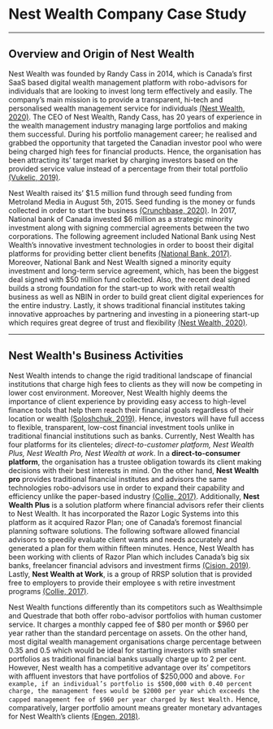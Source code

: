 # Nest Wealth Company Case Study
---

## Overview and Origin of Nest Wealth 

Nest Wealth was founded by Randy Cass in 2014, which is Canada’s first SaaS based digital wealth management platform with robo-advisors for individuals that are looking to invest long term effectively and easily. The company’s main mission is to provide a transparent, hi-tech and personalised wealth management service for individuals [(Nest Wealth, 2020)](https://www.nestwealth.com/about). The CEO of Nest Wealth, Randy Cass, has 20 years of experience in the wealth management industry managing large portfolios and making them successful. During his portfolio management career; he realised and grabbed the opportunity that targeted the Canadian investor pool who were being charged high fees for financial products. Hence, the organisation has been attracting its’ target market by charging investors based on the provided service value instead of a percentage from their total portfolio [(Vukelic, 2019)](https://www.ivey.uwo.ca/scotiabank-digital-banking-lab/canada-fintech/wealth-management/nest-wealth/).


Nest Wealth raised its’ $1.5 million fund through seed funding from Metroland Media in August 5th, 2015. Seed funding is the money or funds collected in order to start the business [(Crunchbase, 2020)](https://www.crunchbase.com/organization/nest-wealth/company_financials). In 2017, National bank of Canada invested $6 million as a strategic minority investment along with signing commercial agreements between the two corporations. The following agreement included National Bank using Nest Wealth’s innovative investment technologies in order to boost their digital platforms for providing better client benefits [(National Bank, 2017)](https://www.nbc.ca/en/about-us/news/news-room/press-releases/2017/20170421-National-Bank-Minority-Investment-Nest-Wealth.html). Moreover, National Bank and Nest Wealth signed a minority equity investment and long-term service agreement, which, has been the biggest deal signed with $50 million fund collected. Also, the recent deal signed builds a strong foundation for the start-up to work with retail wealth business as well as NBIN in order to build great client digital experiences for the entire industry. Lastly, it shows traditional financial institutes taking innovative approaches by partnering and investing in a pioneering start-up which requires great degree of trust and flexibility [(Nest Wealth, 2020)](https://www2.nestwealth.com/today-is-a-big-day-in-the-history-of-nest-wealth/). 

---
## Nest Wealth's Business Activities

Nest Wealth intends to change the rigid traditional landscape of financial institutions that charge high fees to clients as they will now be competing in lower cost environment. Moreover, Nest Wealth highly deems the importance of client experience by providing easy access to high-level finance tools that help them reach their financial goals regardless of their location or wealth [(Soloshchuk, 2019)](https://wealth.insart.com/nest-wealth/#:~:text=Main%20technologies,end%20was%20written%20in%20AngularJS.). Hence, investors will have full access to flexible, transparent, low-cost financial investment tools unlike in traditional financial institutions such as banks. Currently, Nest Wealth has four platforms for its clienteles; *direct-to-customer platform, Nest Wealth Plus, Nest Wealth Pro, Nest Wealth at work*. In a **direct-to-consumer platform**, the organisation has a trustee obligation towards its client making decisions with their best interests in mind. On the other hand, **Nest Wealth pro** provides traditional financial institutes and advisors the same technologies robo-advisors use in order to expand their capability and efficiency unlike the paper-based industry [(Collie, 2017)](https://www.investmentexecutive.com/news/industry-news/nest-wealth-and-national-bank-expand-partnership/). Additionally, **Nest Wealth Plus** is a solution platform where financial advisors refer their clients to Nest Wealth. It has incorporated the Razor Logic Systems into this platform as it acquired Razor Plan; one of Canada’s foremost financial planning software solutions. The following software allowed financial advisors to speedily evaluate client wants and needs accurately and generated a plan for them within fifteen minutes. Hence, Nest Wealth has been working with clients of Razor Plan which includes Canada’s big six banks, freelancer financial advisors and investment firms [(Cision, 2019)](https://www.newswire.ca/news-releases/nest-wealth-acquires-razor-logic-systems-becoming-first-b2b-digital-wealth-management-platform-to-offer-both-professional-investment-solutions-and-sophisticated-financial-planning-capabilities-879777068.html). Lastly, **Nest Wealth at Work**, is a group of RRSP solution that is provided free to employers to provide their employee s with retire investment programs [(Collie, 2017)](https://www.investmentexecutive.com/news/industry-news/nest-wealth-and-national-bank-expand-partnership/).


Nest Wealth functions differently than its competitors such as Wealthsimple and Questrade that both offer robo-advisor portfolios with human customer service. It charges a monthly capped fee of $80 per month or $960 per year rather than the standard percentage on assets. On the other hand, most digital wealth management organisations charge percentage between 0.35 and 0.5 which would be ideal for starting investors with smaller portfolios as traditional financial banks usually charge up to 2 per cent. However, Nest wealth has a competitive advantage over its’ competitors with affluent investors that have portfolios of $250,000 and above. `For example, if an individual’s portfolio is $500,000 with 0.40 percent charge, the management fees would be $2000 per year which exceeds the capped management fee of $960 per year charged by Nest Wealth.` Hence, comparatively, larger portfolio amount means greater monetary advantages for Nest Wealth’s clients [(Engen, 2018)](https://boomerandecho.com/nest-wealth-robo-investing-solution-for-affluent-investors/). 
